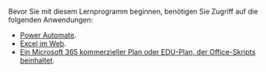 Bevor Sie mit diesem Lernprogramm beginnen, benötigen Sie Zugriff auf die folgenden Anwendungen:

- [Power Automate](/power-automate/organization-q-and-a).
- [Excel im Web](https://www.office.com/launch/excel).
- [Ein Microsoft 365 kommerzieller Plan oder EDU-Plan, der Office-Skripts beinhaltet](/microsoft-365/admin/manage/manage-office-scripts-settings).